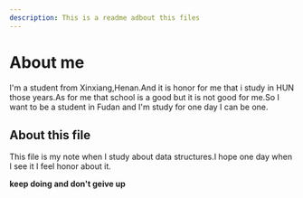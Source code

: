 ```yaml
---
description: This is a readme adbout this files
---
```


# About me
I'm a student from Xinxiang,Henan.And it is honor for me that i study in HUN those years.As for me  that school is a good but it is not good for me.So I want to be a student in Fudan and I'm study for one day I can be one.

## About this file
This file is my note when I study about data structures.I hope one day when I see it I feel honor about it.

**keep doing and don't geive up**
